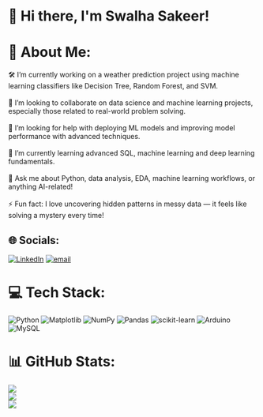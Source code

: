 # 👋 Hi there, I'm Swalha Sakeer!

# 💫 About Me:
🛠️ I’m currently working on a weather prediction project using machine learning classifiers like Decision Tree, Random Forest, and SVM.<br><br>🧩 I’m looking to collaborate on data science and machine learning projects, especially those related to real-world problem solving.<br><br>🧠 I’m looking for help with deploying ML models and improving model performance with advanced techniques.<br><br>🌱 I’m currently learning advanced SQL, machine learning and deep learning fundamentals.<br><br>💬 Ask me about Python, data analysis, EDA, machine learning workflows, or anything AI-related!<br><br>⚡ Fun fact: I love uncovering hidden patterns in messy data — it feels like solving a mystery every time!


## 🌐 Socials:
[![LinkedIn](https://img.shields.io/badge/LinkedIn-%230077B5.svg?logo=linkedin&logoColor=white)](https://linkedin.com/in/www.linkedin.com/in/swalha-sakeer-06290b334) [![email](https://img.shields.io/badge/Email-D14836?logo=gmail&logoColor=white)](mailto:swalhasakeer@gmail.com) 

# 💻 Tech Stack:
![Python](https://img.shields.io/badge/python-3670A0?style=for-the-badge&logo=python&logoColor=ffdd54) ![Matplotlib](https://img.shields.io/badge/Matplotlib-%23ffffff.svg?style=for-the-badge&logo=Matplotlib&logoColor=black) ![NumPy](https://img.shields.io/badge/numpy-%23013243.svg?style=for-the-badge&logo=numpy&logoColor=white) ![Pandas](https://img.shields.io/badge/pandas-%23150458.svg?style=for-the-badge&logo=pandas&logoColor=white) ![scikit-learn](https://img.shields.io/badge/scikit--learn-%23F7931E.svg?style=for-the-badge&logo=scikit-learn&logoColor=white) ![Arduino](https://img.shields.io/badge/-Arduino-00979D?style=for-the-badge&logo=Arduino&logoColor=white) ![MySQL](https://img.shields.io/badge/mysql-4479A1.svg?style=for-the-badge&logo=mysql&logoColor=white)
# 📊 GitHub Stats:
![](https://github-readme-stats.vercel.app/api?username=swalhasakeer&theme=dark&hide_border=false&include_all_commits=false&count_private=false)<br/>
![](https://nirzak-streak-stats.vercel.app/?user=swalhasakeer&theme=dark&hide_border=false)<br/>
![](https://github-readme-stats.vercel.app/api/top-langs/?username=swalhasakeer&theme=dark&hide_border=false&include_all_commits=false&count_private=false&layout=compact)

<!---
swalhasakeer/swalhasakeer is a ✨ special ✨ repository because its `README.md` (this file) appears on your GitHub profile.
You can click the Preview link to take a look at your changes.
--->

